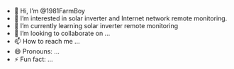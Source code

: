 - 👋 Hi, I’m @1981FarmBoy
- 👀 I’m interested in solar inverter and Internet network remote monitoring.
- 🌱 I’m currently learning solar inverter remote monitoring
- 💞️ I’m looking to collaborate on ...
- 📫 How to reach me ...
- 😄 Pronouns: ...
- ⚡ Fun fact: ...

<!---
1981FarmBoy/1981FarmBoy is a ✨ special ✨ repository because its `README.md` (this file) appears on your GitHub profile.
You can click the Preview link to take a look at your changes.
--->
